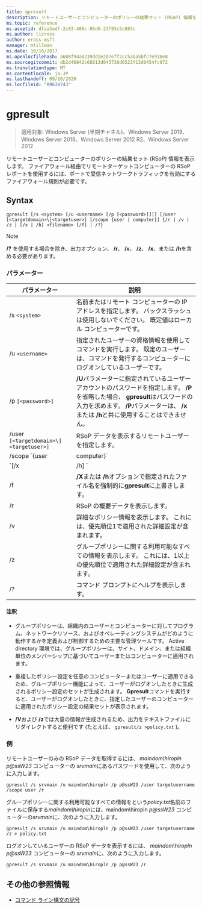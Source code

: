 ```yaml
---
title: gpresult
description: リモートユーザーとコンピューターのポリシーの結果セット (RSoP) 情報を表示する、gpresult コマンドのリファレンス記事です。
ms.topic: reference
ms.assetid: dfaa3adf-2c83-486c-86d6-23f93c5c883c
ms.author: lizross
author: eross-msft
manager: mtillman
ms.date: 10/16/2017
ms.openlocfilehash: a608f94a0239dd2e2d7eff2cc5aba5bfc7e918e8
ms.sourcegitcommit: db2d46842c68813d043738d6523f13d8454fc972
ms.translationtype: MT
ms.contentlocale: ja-JP
ms.lasthandoff: 09/10/2020
ms.locfileid: "89634743"
---
```

# <a name="gpresult"></a>gpresult

> 適用対象: Windows Server (半期チャネル)、Windows Server 2019、Windows Server 2016、Windows Server 2012 R2、Windows Server 2012

リモートユーザーとコンピューターのポリシーの結果セット (RSoP) 情報を表示します。 ファイアウォール経由でリモートターゲットコンピューターの RSoP レポートを使用するには、ポートで受信ネットワークトラフィックを有効にするファイアウォール規則が必要です。

## <a name="syntax"></a>Syntax

```
gpresult [/s <system> [/u <username> [/p [<password>]]]] [/user [<targetdomain>\]<targetuser>] [/scope {user | computer}] {/r | /v | /z | [/x | /h] <filename> [/f] | /?}
```

> [!NOTE]
> **/?** を使用する場合を除き、出力オプション、 **/r**、 **/v**、 **/z**、 **/x**、または **/h**を含める必要があります。

### <a name="parameters"></a>パラメーター

| パラメーター | 説明 |
| --------- | ----------- |
| /s `<system>` | 名前またはリモート コンピューターの IP アドレスを指定します。 バックスラッシュは使用しないでください。 既定値はローカル コンピューターです。 |
| /u `<username>` | 指定されたユーザーの資格情報を使用してコマンドを実行します。 既定のユーザーは、コマンドを発行するコンピューターにログオンしているユーザーです。 |
| /p `[<password>]` | **/U**パラメーターに指定されているユーザーアカウントのパスワードを指定します。 **/P**を省略した場合、 **gpresult**はパスワードの入力を求めます。 **/P**パラメーターは、 **/x**または **/h**と共に使用することはできません。 |
| /user `[<targetdomain>\]<targetuser>]` | RSoP データを表示するリモートユーザーを指定します。 |
| /scope `{user | computer}` | ユーザーまたはコンピューターの RSoP データを表示します。 **/Scope**を省略した場合、 **gpresult**はユーザーとコンピューターの両方の RSoP データを表示します。 |
| `[/x | /h] <filename>` | は、 *filename*パラメーターで指定されたファイル名を使用して、レポートを XML (**/x**) 形式または HTML 形式 (**/h**) 形式で保存します。 **/U**、 **/p**、 **/r**、 **/v**、または **/z**と共に使用することはできません。 |
| /f | **/X**または **/h**オプションで指定されたファイル名を強制的に**gpresult**に上書きします。 |
| /r | RSoP の概要データを表示します。 |
| /v | 詳細なポリシー情報を表示します。 これには、優先順位1で適用された詳細設定が含まれます。 |
| /z | グループポリシーに関する利用可能なすべての情報を表示します。 これには、1以上の優先順位で適用された詳細設定が含まれます。 |
| /? | コマンド プロンプトにヘルプを表示します。 |

#### <a name="remarks"></a>注釈

- グループポリシーは、組織内のユーザーとコンピューターに対してプログラム、ネットワークリソース、およびオペレーティングシステムがどのように動作するかを定義および制御するための主要な管理ツールです。 Active directory 環境では、グループポリシーは、サイト、ドメイン、または組織単位のメンバーシップに基づいてユーザーまたはコンピューターに適用されます。

- 重複したポリシー設定を任意のコンピューターまたはユーザーに適用できるため、グループポリシー機能によって、ユーザーがログオンしたときに生成されるポリシー設定のセットが生成されます。 **Gpresult**コマンドを実行すると、ユーザーがログオンしたときに、指定したユーザーのコンピューターに適用されたポリシー設定の結果セットが表示されます。

- **/V**および **/z**では大量の情報が生成されるため、出力をテキストファイルにリダイレクトすると便利です (たとえば、 `gpresult/z >policy.txt` )。

### <a name="examples"></a>例

リモートユーザーのみの RSoP データを取得するには、 *maindom\hiropln* *p@ssW23* コンピューターの *srvmain*にあるパスワードを使用して、次のように入力します。

```
gpresult /s srvmain /u maindom\hiropln /p p@ssW23 /user targetusername /scope user /r
```

グループポリシーに関する利用可能なすべての情報をという*policy.txt*名前のファイルに保存する*maindom\hiropln*には、maindom\hiropln *p@ssW23* コンピューターの*srvmain*に、次のように入力します。

```
gpresult /s srvmain /u maindom\hiropln /p p@ssW23 /user targetusername /z > policy.txt
```

ログオンしているユーザーの RSoP データを表示するには、 *maindom\hiropln* *p@ssW23* コンピューターの *srvmain*に、次のように入力します。

```
gpresult /s srvmain /u maindom\hiropln /p p@ssW23 /r
```

## <a name="additional-references"></a>その他の参照情報

- [コマンド ライン構文の記号](command-line-syntax-key.md)
